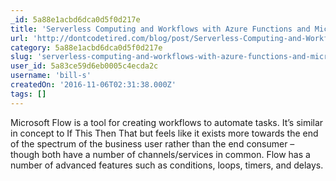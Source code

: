 ```yaml
---
_id: 5a88e1acbd6dca0d5f0d217e
title: 'Serverless Computing and Workflows with Azure Functions and Microsoft Flow'
url: 'http://dontcodetired.com/blog/post/Serverless-Computing-and-Workflows-with-Azure-Functions-and-Microsoft-Flow'
category: 5a88e1acbd6dca0d5f0d217e
slug: 'serverless-computing-and-workflows-with-azure-functions-and-microsoft-flow'
user_id: 5a83ce59d6eb0005c4ecda2c
username: 'bill-s'
createdOn: '2016-11-06T02:31:38.000Z'
tags: []
---
```


Microsoft Flow is a tool for creating workflows to automate tasks. It’s similar in concept to If This Then That but feels like it exists more towards the end of the spectrum of the business user rather than the end consumer – though both have a number of channels/services in common. Flow has a number of advanced features such as conditions, loops, timers, and delays.

